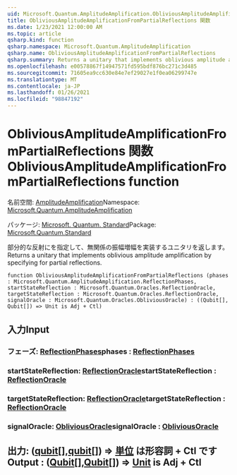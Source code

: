 ```yaml
---
uid: Microsoft.Quantum.AmplitudeAmplification.ObliviousAmplitudeAmplificationFromPartialReflections
title: ObliviousAmplitudeAmplificationFromPartialReflections 関数
ms.date: 1/23/2021 12:00:00 AM
ms.topic: article
qsharp.kind: function
qsharp.namespace: Microsoft.Quantum.AmplitudeAmplification
qsharp.name: ObliviousAmplitudeAmplificationFromPartialReflections
qsharp.summary: Returns a unitary that implements oblivious amplitude amplification by specifying for partial reflections.
ms.openlocfilehash: e00578867f14947571fd595bdf876bc271c3d485
ms.sourcegitcommit: 71605ea9cc630e84e7ef29027e1f0ea06299747e
ms.translationtype: MT
ms.contentlocale: ja-JP
ms.lasthandoff: 01/26/2021
ms.locfileid: "98847192"
---
```

# <a name="obliviousamplitudeamplificationfrompartialreflections-function"></a><span data-ttu-id="35f42-102">ObliviousAmplitudeAmplificationFromPartialReflections 関数</span><span class="sxs-lookup"><span data-stu-id="35f42-102">ObliviousAmplitudeAmplificationFromPartialReflections function</span></span>

<span data-ttu-id="35f42-103">名前空間: [AmplitudeAmplification](xref:Microsoft.Quantum.AmplitudeAmplification)</span><span class="sxs-lookup"><span data-stu-id="35f42-103">Namespace: [Microsoft.Quantum.AmplitudeAmplification](xref:Microsoft.Quantum.AmplitudeAmplification)</span></span>

<span data-ttu-id="35f42-104">パッケージ: [Microsoft. Quantum. Standard](https://nuget.org/packages/Microsoft.Quantum.Standard)</span><span class="sxs-lookup"><span data-stu-id="35f42-104">Package: [Microsoft.Quantum.Standard](https://nuget.org/packages/Microsoft.Quantum.Standard)</span></span>


<span data-ttu-id="35f42-105">部分的な反射にを指定して、無関係の振幅増幅を実装するユニタリを返します。</span><span class="sxs-lookup"><span data-stu-id="35f42-105">Returns a unitary that implements oblivious amplitude amplification by specifying for partial reflections.</span></span>

```qsharp
function ObliviousAmplitudeAmplificationFromPartialReflections (phases : Microsoft.Quantum.AmplitudeAmplification.ReflectionPhases, startStateReflection : Microsoft.Quantum.Oracles.ReflectionOracle, targetStateReflection : Microsoft.Quantum.Oracles.ReflectionOracle, signalOracle : Microsoft.Quantum.Oracles.ObliviousOracle) : ((Qubit[], Qubit[]) => Unit is Adj + Ctl)
```


## <a name="input"></a><span data-ttu-id="35f42-106">入力</span><span class="sxs-lookup"><span data-stu-id="35f42-106">Input</span></span>

### <a name="phases--reflectionphases"></a><span data-ttu-id="35f42-107">フェーズ: [ReflectionPhases](xref:Microsoft.Quantum.AmplitudeAmplification.ReflectionPhases)</span><span class="sxs-lookup"><span data-stu-id="35f42-107">phases : [ReflectionPhases](xref:Microsoft.Quantum.AmplitudeAmplification.ReflectionPhases)</span></span>




### <a name="startstatereflection--reflectionoracle"></a><span data-ttu-id="35f42-108">startStateReflection: [ReflectionOracle](xref:Microsoft.Quantum.Oracles.ReflectionOracle)</span><span class="sxs-lookup"><span data-stu-id="35f42-108">startStateReflection : [ReflectionOracle](xref:Microsoft.Quantum.Oracles.ReflectionOracle)</span></span>




### <a name="targetstatereflection--reflectionoracle"></a><span data-ttu-id="35f42-109">targetStateReflection: [ReflectionOracle](xref:Microsoft.Quantum.Oracles.ReflectionOracle)</span><span class="sxs-lookup"><span data-stu-id="35f42-109">targetStateReflection : [ReflectionOracle](xref:Microsoft.Quantum.Oracles.ReflectionOracle)</span></span>




### <a name="signaloracle--obliviousoracle"></a><span data-ttu-id="35f42-110">signalOracle: [ObliviousOracle](xref:Microsoft.Quantum.Oracles.ObliviousOracle)</span><span class="sxs-lookup"><span data-stu-id="35f42-110">signalOracle : [ObliviousOracle](xref:Microsoft.Quantum.Oracles.ObliviousOracle)</span></span>





## <a name="output--qubitqubit--unit--is-adj--ctl"></a><span data-ttu-id="35f42-111">出力: ([qubit](xref:microsoft.quantum.lang-ref.qubit)[],[qubit](xref:microsoft.quantum.lang-ref.qubit)[]) => [単位](xref:microsoft.quantum.lang-ref.unit)  は形容詞 + Ctl です</span><span class="sxs-lookup"><span data-stu-id="35f42-111">Output : ([Qubit](xref:microsoft.quantum.lang-ref.qubit)[],[Qubit](xref:microsoft.quantum.lang-ref.qubit)[]) => [Unit](xref:microsoft.quantum.lang-ref.unit)  is Adj + Ctl</span></span>

